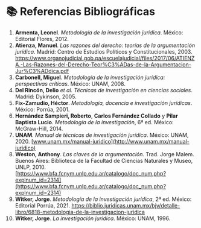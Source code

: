 
# 📚 Referencias Bibliográficas 

1. **Armenta, Leonel**. *Metodología de la investigación jurídica*. México: Editorial Flores, 2012.  
2. **Atienza, Manuel**. *Las razones del derecho: teorías de la argumentación jurídica*. Madrid: Centro de Estudios Políticos y Constitucionales, 2003. https://www.organojudicial.gob.pa/escuelajudicial/files/2017/06/ATIENZA.-Las-Razones-del-Derecho-Teor%C3%ADas-de-la-Argumentacion-Jur%C3%ADdica.pdf 
3. **Carbonell, Miguel**. *Metodología de la investigación jurídica: perspectivas críticas*. México: UNAM, 2008.  
4. **Del Rincón, Delio** *et al.* *Técnicas de investigación en ciencias sociales*. Madrid: Dykinson, 2005.
5. **Fix-Zamudio, Héctor**. *Metodología, docencia e investigación jurídicas*. México: Porrúa, 2001.  
6. **Hernández Sampieri, Roberto**, **Carlos Fernández Collado** y **Pilar Baptista Lucio**. *Metodología de la investigación*, 6ª ed. México: McGraw-Hill, 2014.  
7. **UNAM**. *Manual de técnicas de investigación jurídica*. México: UNAM, 2020. [www.unam.mx/manual-juridico](http://www.unam.mx/manual-juridico)
8. **Weston, Anthony**. *Las claves de la argumentación*. Trad. Jorge Malem. Buenos Aires: Biblioteca de la Facultad de Ciencias Naturales y Museo, UNLP, 2010. [https://www.bfa.fcnym.unlp.edu.ar/catalogo/doc_num.php?explnum_id=2314](https://www.bfa.fcnym.unlp.edu.ar/catalogo/doc_num.php?explnum_id=2314) 
9. **Witker, Jorge**. *Metodología de la investigación jurídica*, 2ª ed. México: Editorial Porrúa, 2021.  https://biblio.juridicas.unam.mx/bjv/detalle-libro/6818-metodologia-de-la-investigacion-juridica
10. **Witker, Jorge**. *La investigación jurídica*. México: UNAM, 1996. 
